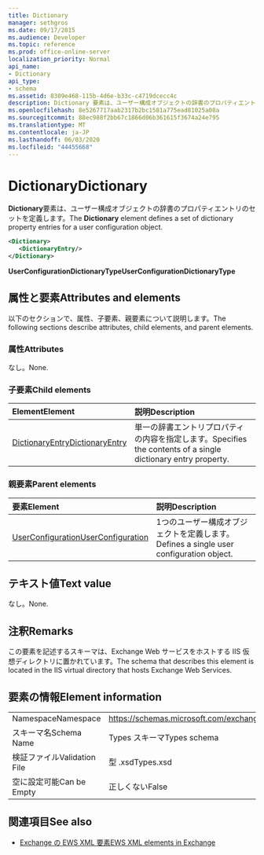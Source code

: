 ```yaml
---
title: Dictionary
manager: sethgros
ms.date: 09/17/2015
ms.audience: Developer
ms.topic: reference
ms.prod: office-online-server
localization_priority: Normal
api_name:
- Dictionary
api_type:
- schema
ms.assetid: 8309e468-115b-4d6e-b33c-c4719dcecc4c
description: Dictionary 要素は、ユーザー構成オブジェクトの辞書のプロパティエントリのセットを定義します。
ms.openlocfilehash: 8e5267717aab2317b2bc1581a775ead81025a08a
ms.sourcegitcommit: 88ec988f2bb67c1866d06b361615f3674a24e795
ms.translationtype: MT
ms.contentlocale: ja-JP
ms.lasthandoff: 06/03/2020
ms.locfileid: "44455668"
---
```

# <a name="dictionary"></a><span data-ttu-id="7c8a3-103">Dictionary</span><span class="sxs-lookup"><span data-stu-id="7c8a3-103">Dictionary</span></span>

<span data-ttu-id="7c8a3-104">**Dictionary**要素は、ユーザー構成オブジェクトの辞書のプロパティエントリのセットを定義します。</span><span class="sxs-lookup"><span data-stu-id="7c8a3-104">The **Dictionary** element defines a set of dictionary property entries for a user configuration object.</span></span> 
  
```xml
<Dictionary>
   <DictionaryEntry/>
</Dictionary>
```

 <span data-ttu-id="7c8a3-105">**UserConfigurationDictionaryType**</span><span class="sxs-lookup"><span data-stu-id="7c8a3-105">**UserConfigurationDictionaryType**</span></span>
## <a name="attributes-and-elements"></a><span data-ttu-id="7c8a3-106">属性と要素</span><span class="sxs-lookup"><span data-stu-id="7c8a3-106">Attributes and elements</span></span>

<span data-ttu-id="7c8a3-107">以下のセクションで、属性、子要素、親要素について説明します。</span><span class="sxs-lookup"><span data-stu-id="7c8a3-107">The following sections describe attributes, child elements, and parent elements.</span></span>
  
### <a name="attributes"></a><span data-ttu-id="7c8a3-108">属性</span><span class="sxs-lookup"><span data-stu-id="7c8a3-108">Attributes</span></span>

<span data-ttu-id="7c8a3-109">なし。</span><span class="sxs-lookup"><span data-stu-id="7c8a3-109">None.</span></span>
  
### <a name="child-elements"></a><span data-ttu-id="7c8a3-110">子要素</span><span class="sxs-lookup"><span data-stu-id="7c8a3-110">Child elements</span></span>

|<span data-ttu-id="7c8a3-111">**Element**</span><span class="sxs-lookup"><span data-stu-id="7c8a3-111">**Element**</span></span>|<span data-ttu-id="7c8a3-112">**説明**</span><span class="sxs-lookup"><span data-stu-id="7c8a3-112">**Description**</span></span>|
|:-----|:-----|
|[<span data-ttu-id="7c8a3-113">DictionaryEntry</span><span class="sxs-lookup"><span data-stu-id="7c8a3-113">DictionaryEntry</span></span>](dictionaryentry.md) <br/> |<span data-ttu-id="7c8a3-114">単一の辞書エントリプロパティの内容を指定します。</span><span class="sxs-lookup"><span data-stu-id="7c8a3-114">Specifies the contents of a single dictionary entry property.</span></span>  <br/> |
   
### <a name="parent-elements"></a><span data-ttu-id="7c8a3-115">親要素</span><span class="sxs-lookup"><span data-stu-id="7c8a3-115">Parent elements</span></span>

|<span data-ttu-id="7c8a3-116">**要素**</span><span class="sxs-lookup"><span data-stu-id="7c8a3-116">**Element**</span></span>|<span data-ttu-id="7c8a3-117">**説明**</span><span class="sxs-lookup"><span data-stu-id="7c8a3-117">**Description**</span></span>|
|:-----|:-----|
|[<span data-ttu-id="7c8a3-118">UserConfiguration</span><span class="sxs-lookup"><span data-stu-id="7c8a3-118">UserConfiguration</span></span>](userconfiguration.md) <br/> |<span data-ttu-id="7c8a3-119">1つのユーザー構成オブジェクトを定義します。</span><span class="sxs-lookup"><span data-stu-id="7c8a3-119">Defines a single user configuration object.</span></span>  <br/> |
   
## <a name="text-value"></a><span data-ttu-id="7c8a3-120">テキスト値</span><span class="sxs-lookup"><span data-stu-id="7c8a3-120">Text value</span></span>

<span data-ttu-id="7c8a3-121">なし。</span><span class="sxs-lookup"><span data-stu-id="7c8a3-121">None.</span></span>
  
## <a name="remarks"></a><span data-ttu-id="7c8a3-122">注釈</span><span class="sxs-lookup"><span data-stu-id="7c8a3-122">Remarks</span></span>

<span data-ttu-id="7c8a3-123">この要素を記述するスキーマは、Exchange Web サービスをホストする IIS 仮想ディレクトリに置かれています。</span><span class="sxs-lookup"><span data-stu-id="7c8a3-123">The schema that describes this element is located in the IIS virtual directory that hosts Exchange Web Services.</span></span>
  
## <a name="element-information"></a><span data-ttu-id="7c8a3-124">要素の情報</span><span class="sxs-lookup"><span data-stu-id="7c8a3-124">Element information</span></span>

|||
|:-----|:-----|
|<span data-ttu-id="7c8a3-125">Namespace</span><span class="sxs-lookup"><span data-stu-id="7c8a3-125">Namespace</span></span>  <br/> |https://schemas.microsoft.com/exchange/services/2006/types  <br/> |
|<span data-ttu-id="7c8a3-126">スキーマ名</span><span class="sxs-lookup"><span data-stu-id="7c8a3-126">Schema Name</span></span>  <br/> |<span data-ttu-id="7c8a3-127">Types スキーマ</span><span class="sxs-lookup"><span data-stu-id="7c8a3-127">Types schema</span></span>  <br/> |
|<span data-ttu-id="7c8a3-128">検証ファイル</span><span class="sxs-lookup"><span data-stu-id="7c8a3-128">Validation File</span></span>  <br/> |<span data-ttu-id="7c8a3-129">型 .xsd</span><span class="sxs-lookup"><span data-stu-id="7c8a3-129">Types.xsd</span></span>  <br/> |
|<span data-ttu-id="7c8a3-130">空に設定可能</span><span class="sxs-lookup"><span data-stu-id="7c8a3-130">Can be Empty</span></span>  <br/> |<span data-ttu-id="7c8a3-131">正しくない</span><span class="sxs-lookup"><span data-stu-id="7c8a3-131">False</span></span>  <br/> |
   
## <a name="see-also"></a><span data-ttu-id="7c8a3-132">関連項目</span><span class="sxs-lookup"><span data-stu-id="7c8a3-132">See also</span></span>

- [<span data-ttu-id="7c8a3-133">Exchange の EWS XML 要素</span><span class="sxs-lookup"><span data-stu-id="7c8a3-133">EWS XML elements in Exchange</span></span>](ews-xml-elements-in-exchange.md)

